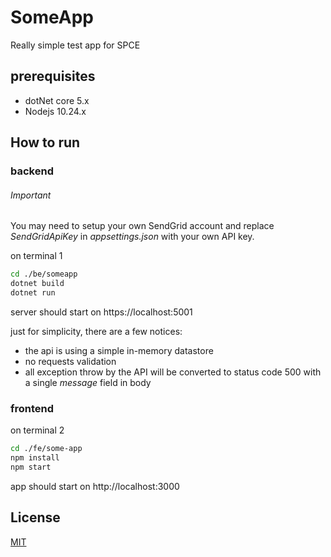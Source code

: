 # SomeApp

Really simple test app for SPCE

## prerequisites
* dotNet core 5.x
* Nodejs 10.24.x
  
## How to run
### backend
###### Important

You may need to setup your own SendGrid account and replace <i>SendGridApiKey</i> in <i>appsettings.json</i> with your own API key.


on terminal 1
```bash
cd ./be/someapp
dotnet build
dotnet run
```
server should start on https://localhost:5001

just for simplicity, there are a few notices:
  * the api is using a simple in-memory datastore
  * no requests validation
  * all exception throw by the API will be converted to status code 500 with a single <i>message</i> field in body
### frontend
on terminal 2
```bash
cd ./fe/some-app
npm install
npm start
```
app should start on http://localhost:3000
## License
[MIT](https://choosealicense.com/licenses/mit/)
